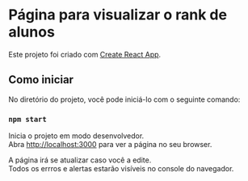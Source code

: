 # Página para visualizar o rank de alunos

Este projeto foi criado com [Create React App](https://github.com/facebook/create-react-app).

## Como iniciar

No diretório do projeto, você pode iniciá-lo com o seguinte comando:

### `npm start`

Inicia o projeto em modo desenvolvedor.\
Abra [http://localhost:3000](http://localhost:3000) para ver a página no seu browser.

A página irá se atualizar caso você a edite.\
Todos os errros e alertas estarão visíveis no console do navegador.